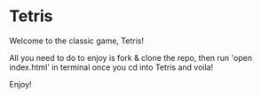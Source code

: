 # Tetris

Welcome to the classic game, Tetris!

All you need to do to enjoy is fork & clone the repo, then run 'open index.html' in terminal once you cd into Tetris and voila!

Enjoy!

